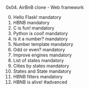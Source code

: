 0x04. AirBnB clone - Web framework

0. Hello Flask! mandatory
1. HBNB mandatory
2. C is fun! mandatory
3. Python is cool! mandatory
4. Is it a number? mandatory
5. Number template mandatory
6. Odd or even? mandatory
7. Improve engines mandatory
8. List of states mandatory
9. Cities by states mandatory
10. States and State mandatory
11. HBNB filters mandatory
12. HBNB is alive! #advanced